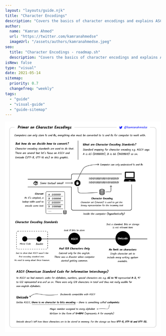 ```yaml
---
layout: "layouts/guide.njk"
title: "Character Encodings"
description: "Covers the basics of character encodings and explains ASCII vs Unicode"
author:
  name: "Kamran Ahmed"
  url: "https://twitter.com/kamranahmedse"
  imageUrl: "/assets/authors/kamranahmedse.jpeg"
seo:
  title: "Character Encodings - roadmap.sh"
  description: "Covers the basics of character encodings and explains ASCII vs Unicode"
isNew: false
type: "visual"
date: 2021-05-14
sitemap:
  priority: 0.7
  changefreq: "weekly"
tags:
  - "guide"
  - "visual-guide"
  - "guide-sitemap"
---
```


[![](/assets/guides/character-encodings.png)](/assets/guides/character-encodings.png)

